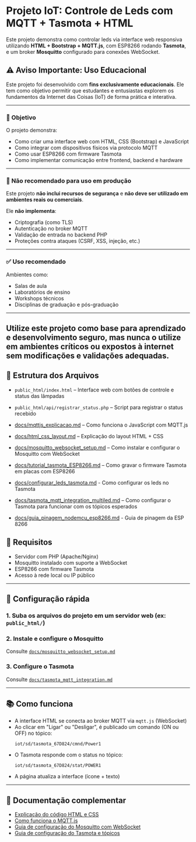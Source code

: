 # Projeto IoT: Controle de Leds com MQTT + Tasmota + HTML

Este projeto demonstra como controlar leds via interface web responsiva utilizando **HTML + Bootstrap + MQTT.js**, com ESP8266 rodando **Tasmota**, e um broker **Mosquitto** configurado para conexões WebSocket.

## ⚠️ Aviso Importante: Uso Educacional

Este projeto foi desenvolvido com **fins exclusivamente educacionais**. Ele tem como objetivo permitir que estudantes e entusiastas explorem os fundamentos da Internet das Coisas (IoT) de forma prática e interativa.

---

### 🎯 Objetivo

O projeto demonstra:

- Como criar uma interface web com HTML, CSS (Bootstrap) e JavaScript
- Como integrar com dispositivos físicos via protocolo MQTT
- Como usar ESP8266 com firmware Tasmota
- Como implementar comunicação entre frontend, backend e hardware

---

### 🚫 Não recomendado para uso em produção

Este projeto **não inclui recursos de segurança** e **não deve ser utilizado em ambientes reais ou comerciais**.

Ele **não implementa**:

- Criptografia (como TLS)
- Autenticação no broker MQTT
- Validação de entrada no backend PHP
- Proteções contra ataques (CSRF, XSS, injeção, etc.)

---

### ✅ Uso recomendado

Ambientes como:

- Salas de aula
- Laboratórios de ensino
- Workshops técnicos
- Disciplinas de graduação e pós-graduação

---

Utilize este projeto como base para aprendizado e desenvolvimento seguro, mas **nunca o utilize em ambientes críticos ou expostos à internet sem modificações e validações adequadas**.
---

## 📁 Estrutura dos Arquivos

- `public_html/index.html` – Interface web com botões de controle e status das lâmpadas
- `public_html/api/registrar_status.php` – Script para registrar o status recebido

- [docs/mqttjs_explicacao.md](docs/mqttjs_explicacao.md) – Como funciona o JavaScript com MQTT.js
- [docs/html_css_layout.md](docs/html_css_layout.md) – Explicação do layout HTML + CSS
- [docs/mosquitto_websocket_setup.md](docs/mosquitto_websocket_setup.md)  – Como instalar e configurar o Mosquitto com WebSocket
- [docs/tutorial_tasmota_ESP8266.md](docs/tutorial_tasmota_ESP8266.md) – Como gravar o firmware Tasmota em placas com ESP8266
- [docs/configurar_leds_tasmota.md](docs/configurar_leds_tasmota.md) - Como configurar os leds no Tasmota
- [docs/tasmota_mqtt_integration_multiled.md](docs/tasmota_mqtt_integration_multiled.md) – Como configurar o Tasmota para funcionar com os tópicos esperados
- [docs/guia_pinagem_nodemcu_esp8266.md](docs/guia_pinagem_nodemcu_esp8266.md) - Guia de pinagem da ESP 8266


## 🚀 Requisitos

- Servidor com PHP (Apache/Nginx)
- Mosquitto instalado com suporte a WebSocket
- ESP8266 com firmware Tasmota
- Acesso à rede local ou IP público

---

## 🔧 Configuração rápida

### 1. Suba os arquivos do projeto em um servidor web (ex: `public_html/`)
### 2. Instale e configure o Mosquitto
Consulte [`docs/mosquitto_websocket_setup.md`](docs/mosquitto_websocket_setup.md)

### 3. Configure o Tasmota
Consulte [`docs/tasmota_mqtt_integration.md`](docs/tasmota_mqtt_integration.md)

---

## 📚 Como funciona

- A interface HTML se conecta ao broker MQTT via `mqtt.js` (WebSocket)
- Ao clicar em "Ligar" ou "Desligar", é publicado um comando (ON ou OFF) no tópico:
  ```
  iot/sd/tasmota_67D824/cmnd/Power1
  ```
- O Tasmota responde com o status no tópico:
  ```
  iot/sd/tasmota_67D824/stat/POWER1
  ```
- A página atualiza a interface (ícone + texto)

---

## 📂 Documentação complementar

- [Explicação do código HTML e CSS](docs/html_css_layout.md)
- [Como funciona o MQTT.js](docs/mqttjs_explicacao.md)
- [Guia de configuração do Mosquitto com WebSocket](docs/mosquitto_websocket_setup.md)
- [Guia de configuração do Tasmota e tópicos](docs/tasmota_mqtt_integration.md)
